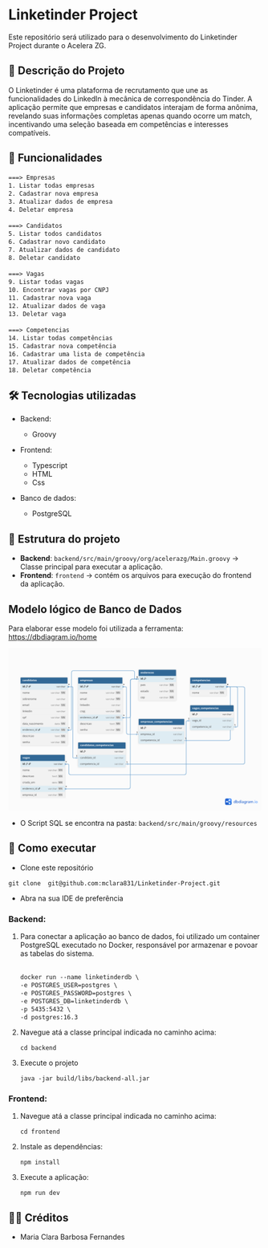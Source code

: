 # Linketinder Project

Este repositório será utilizado para o desenvolvimento do Linketinder Project durante o Acelera ZG.

## 🧠 Descrição do Projeto

O Linketinder é uma plataforma de recrutamento que une as funcionalidades do LinkedIn à mecânica de correspondência do Tinder.
A aplicação permite que empresas e candidatos interajam de forma anônima, revelando suas informações completas apenas quando ocorre um match, incentivando uma seleção baseada em competências e interesses compatíveis.

## 📌 Funcionalidades
    ===> Empresas
    1. Listar todas empresas
    2. Cadastrar nova empresa
    3. Atualizar dados de empresa
    4. Deletar empresa

    ===> Candidatos
    5. Listar todos candidatos
    6. Cadastrar novo candidato
    7. Atualizar dados de candidato
    8. Deletar candidato

    ===> Vagas
    9. Listar todas vagas
    10. Encontrar vagas por CNPJ
    11. Cadastrar nova vaga
    12. Atualizar dados de vaga
    13. Deletar vaga
    
    ===> Competencias
    14. Listar todas competências
    15. Cadastrar nova competência
    16. Cadastrar uma lista de competência
    17. Atualizar dados de competência
    18. Deletar competência



## 🛠️ Tecnologias utilizadas
- Backend:
    - Groovy

- Frontend:
    - Typescript
    - HTML
    - Css

- Banco de dados:
    - PostgreSQL



## 📂 Estrutura do projeto

- **Backend**: `backend/src/main/groovy/org/acelerazg/Main.groovy` → Classe principal para executar a aplicação.
- **Frontend**:  `frontend` → contém os arquivos para execução do frontend da aplicação.

## Modelo lógico de Banco de Dados
Para elaborar esse modelo foi utilizada a ferramenta: https://dbdiagram.io/home

![Modelo do banco de dados](Linketinder-Project.png)

- O Script SQL se encontra na pasta: `backend/src/main/groovy/resources`

## 🚀 Como executar

- Clone este repositório 

``` 
git clone  git@github.com:mclara831/Linketinder-Project.git
```

-  Abra na sua IDE de preferência

### Backend:

1. Para conectar a aplicação ao banco de dados, foi utilizado um container PostgreSQL executado no Docker, responsável por armazenar e povoar as tabelas do sistema.

    ```docker
    
    docker run --name linketinderdb \
    -e POSTGRES_USER=postgres \
    -e POSTGRES_PASSWORD=postgres \
    -e POSTGRES_DB=linketinderdb \
    -p 5435:5432 \
    -d postgres:16.3

    ```
2.  Navegue atá a classe principal indicada no caminho acima:

    ``` 
    cd backend
    ```
3. Execute o projeto

    ```
    java -jar build/libs/backend-all.jar

    ```

### Frontend: 
1. Navegue atá a classe principal indicada no caminho acima:

    ``` 
    cd frontend
    ```
2. Instale as dependências:

    ``` 
    npm install
    ```
3. Execute a aplicação:
    ```
    npm run dev
    ```



## 👩‍💻 Créditos

- Maria Clara Barbosa Fernandes